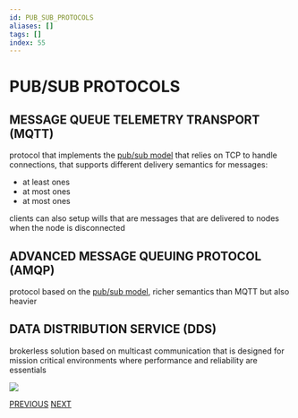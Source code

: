 ```yaml
---
id: PUB_SUB_PROTOCOLS
aliases: []
tags: []
index: 55
---
```


# PUB/SUB PROTOCOLS
## MESSAGE QUEUE TELEMETRY TRANSPORT (MQTT)

protocol that implements the [pub/sub model](PUB_SUB_MODEL.md) that relies on TCP to handle connections, that supports different delivery semantics for messages:

- at least ones
- at most ones
- at most ones

clients can also setup wills that are messages that are delivered to nodes when the node is disconnected

## ADVANCED MESSAGE QUEUING PROTOCOL (AMQP)

protocol based on the [pub/sub model](PUB_SUB_MODEL.md), richer semantics than MQTT but also heavier

## DATA DISTRIBUTION SERVICE (DDS)

brokerless solution based on multicast communication that is designed for mission critical environments where performance and reliability are essentials

![](mobile_systems/Pasted%20image%2020240615103454.png)

[PREVIOUS](pages/IoT/PUB_SUB_MODEL.md) [NEXT](pages/IoT/REQUEST_RESPONSE.md)
